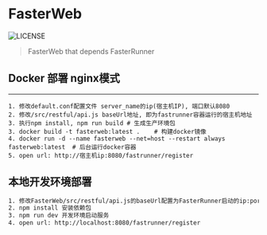 # FasterWeb

![LICENSE](https://img.shields.io/github/license/yinquanwang/FasterRunner.svg)
> FasterWeb that depends FasterRunner

## Docker 部署 nginx模式
--------------
``` 
1. 修改default.conf配置文件 server_name的ip(宿主机IP), 端口默认8080
2. 修改/src/restful/api.js baseUrl地址, 即为fastrunner容器运行的宿主机地址
3. 执行npm install, npm run build # 生成生产环境包
3. docker build -t fasterweb:latest .    # 构建docker镜像
4. docker run -d --name fasterweb --net=host --restart always fasterweb:latest  # 后台运行docker容器
5. open url: http://宿主机ip:8080/fastrunner/register
``` 

## 本地开发环境部署

``` bash
1. 修改FasterWeb/src/restful/api.js的baseUrl配置为FasterRunner启动的ip:port
2. npm install 安装依赖包
3. npm run dev 开发环境启动服务
4. open url: http://localhost:8080/fastrunner/register
```

